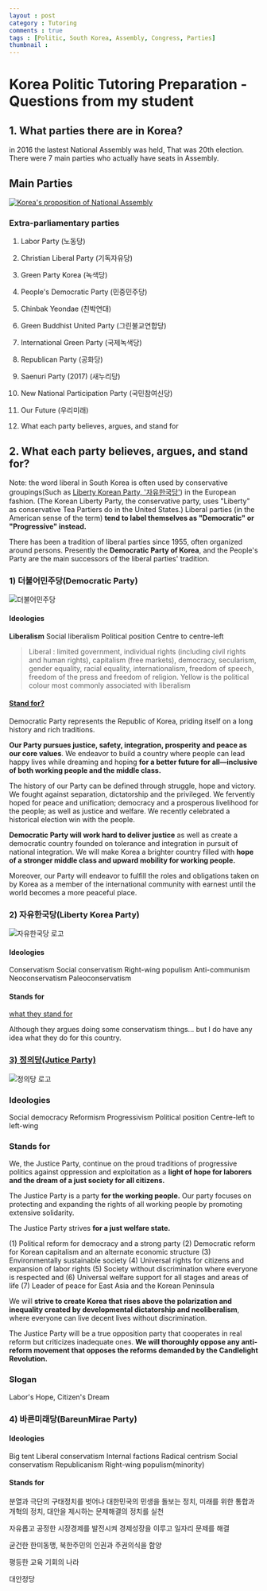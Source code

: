 ```yaml
---
layout : post
category : Tutoring
comments : true
tags : [Politic, South Korea, Assembly, Congress, Parties]
thumbnail : 
---
```


# Korea Politic Tutoring Preparation - Questions from my student


## 1. What parties there are in Korea?

in 2016 the lastest National Assembly was held, That was 20th election.
There were 7 main parties who actually have seats in Assembly.

## Main Parties

[![Korea's proposition of National Assembly](https://user-images.githubusercontent.com/35059428/64917949-8f0e7b00-d7c9-11e9-96f3-09ed012d82a3.png)](https://en.wikipedia.org/wiki/List_of_political_parties_in_South_Korea)


### Extra-parliamentary parties
1. Labor Party (노동당)
2. Christian Liberal Party (기독자유당)
3. Green Party Korea (녹색당)
4. People's Democratic Party (민중민주당)
5. Chinbak Yeondae (친박연대)
6. Green Buddhist United Party (그린불교연합당)
7. International Green Party (국제녹색당)
8. Republican Party (공화당)
9. Saenuri Party (2017) (새누리당)
10. New National Participation Party (국민참여신당)
11. Our Future (우리미래)

2. What each party believes, argues, and stand for


## 2. What each party believes, argues, and stand for?

Note: the word liberal in South Korea is often used by conservative groupings(Such as [Liberty Korean Party, '자유한국당'](https://en.wikipedia.org/wiki/Liberty_Korea_Party)) in the European fashion. (The Korean Liberty Party, the conservative party, uses "Liberty" as conservative Tea Partiers do in the United States.) Liberal parties (in the American sense of the term) **tend to label themselves as "Democratic" or "Progressive" instead.**

There has been a tradition of liberal parties since 1955, often organized around persons. Presently the **Democratic Party of Korea**, and the People's Party are the main successors of the liberal parties' tradition.


### 1) 더불어민주당(Democratic Party)

![더불어민주당](https://w.namu.la/s/3054f5bacfdad30a55f41798a9146b7aa680db8f37a43f3305abde11028315edcd45a3ae4ba2d62cc51c6f281507f8a93f7c7c9c02dfaa77bcd94ee3284b52e1c4a2d9d74a64e51132c0e5a8283a64506e90d05b0394a413131853b33e606ea5)

#### Ideologies 

**Liberalism**
Social liberalism
Political position	Centre to centre-left

> Liberal : limited government, individual rights (including civil rights and human rights), capitalism (free markets), democracy, secularism, gender equality, racial equality, internationalism, freedom of speech, freedom of the press and freedom of religion. Yellow is the political colour most commonly associated with liberalism

#### [Stand for?](http://theminjoo.kr/neweng/Introduction.do)

Democratic Party represents the Republic of Korea, priding itself on a long history and rich traditions.

**Our Party pursues justice, safety, integration, prosperity and peace as our core values**. We endeavor to build a country where people can lead happy lives while dreaming and hoping **for a better future for all—inclusive of both working people and the middle class.**

The history of our Party can be defined through struggle, hope and victory. We fought against separation, dictatorship and the privileged. We fervently hoped for peace and unification; democracy and a prosperous livelihood for the people; as well as justice and welfare. We recently celebrated a historical election win with the people.

**Democratic Party will work hard to deliver justice** as well as create a democratic country founded on tolerance and integration in pursuit of national integration. We will make Korea a brighter country filled with **hope of a stronger middle class and upward mobility for working people.**

Moreover, our Party will endeavor to fulfill the roles and obligations taken on by Korea as a member of the international community with earnest until the world becomes a more peaceful place.


### 2) 자유한국당(Liberty Korea Party)

![자유한국당 로고](http://m.libertykoreaparty.kr/images/mobile/main2016/logo.png)

#### Ideologies 

Conservatism
Social conservatism
Right-wing populism
Anti-communism
Neoconservatism
Paleoconservatism

#### Stands for

[what they stand for](http://www.libertykoreaparty.kr/web/intro/web/listPreambleView.do) 

Although they argues doing some conservatism things... but I do have any idea what they do for this country.

### [3) 정의당(Jutice Party)](http://www.justice21.org/newhome/eng/index.html)

![정의당 로고](https://upload.wikimedia.org/wikipedia/commons/thumb/9/9e/Jeongeuidang_logo.svg/300px-Jeongeuidang_logo.svg.png)

### Ideologies

Social democracy
Reformism
Progressivism
Political position	Centre-left to left-wing

### Stands for

We, the Justice Party, continue on the proud traditions of progressive politics against oppression and exploitation as a **light of hope for laborers and the dream of a just society for all citizens.**

The Justice Party is a party **for the working people.** Our party focuses on protecting and expanding the rights of all working people by promoting extensive solidarity.

The Justice Party strives **for a just welfare state.**

(1) Political reform for democracy and a strong party
(2) Democratic reform for Korean capitalism and an alternate economic structure
(3) Environmentally sustainable society
(4) Universal rights for citizens and expansion of labor rights
(5) Society without discrimination where everyone is respected and
(6) Universal welfare support for all stages and areas of life
(7) Leader of peace for East Asia and the Korean Peninsula

We will **strive to create Korea that rises above the polarization and inequality created by developmental dictatorship and neoliberalism**, where everyone can live decent lives without discrimination.

The Justice Party will be a true opposition party that cooperates in real reform but criticizes inadequate ones. **We will thoroughly oppose any anti-reform movement that opposes the reforms demanded by the Candlelight Revolution.**

### Slogan

Labor's Hope, Citizen's Dream


### 4) 바른미래당(BareunMirae Party)


#### Ideologies

Big tent
Liberal conservatism
Internal factions
Radical centrism
Social conservatism
Republicanism
Right-wing populism(minority)


#### Stands for


분열과 극단의 구태정치를 벗어나 대한민국의 민생을 돌보는 정치, 미래를 위한 통합과 개혁의 정치, 대안을 제시하는 문제해결의 정치를 실천

자유롭고 공정한 시장경제를 발전시켜 경제성장을 이루고 일자리 문제를 해결

굳건한 한미동맹,  북한주민의 인권과 주권의식을 함양

평등한 교육 기회의 나라

대안정당


